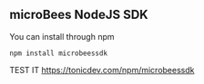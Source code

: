  <h2>microBees NodeJS SDK</h2>
 
 You can install through npm
 
 <code>npm install microbeessdk</code>
 
 TEST IT
 https://tonicdev.com/npm/microbeessdk
